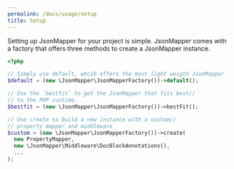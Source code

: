 ```yaml
---
permalink: /docs/usage/setup
title: Setup
---
```


Setting up JsonMapper for your project is simple. JsonMapper comes with a factory that
offers three methods to create a JsonMapper instance.

```php
<?php

// Simply use default, whcih offers the most light weigth JsonMapper
$default = (new \JsonMapper\JsonMapperFactory())->default();

// Use the `bestfit` to get the JsonMapper that fits best// 
// to the PHP runtime.
$bestfit = (new \JsonMapper\JsonMapperFactory())->bestFit();

// Use create to build a new instance with a custom// 
// property mapper and middleware
$custom = (new \JsonMapper\JsonMapperFactory())->create(
  new PropertyMapper, 
  new \JsonMapper\Middleware\DocBlockAnnotations(),   
  ...
);
```  